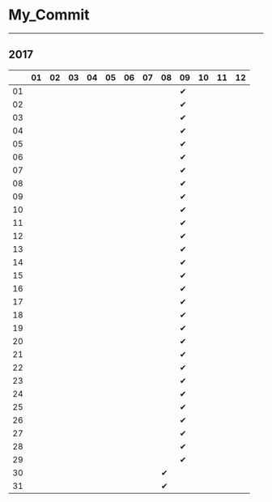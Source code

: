 # My_Commit

---

## 2017

|  |01|02|03|04|05|06|07|08|09|10|11|12|
|----|----|----|----|----|----|----|----|----|----|----|----|----|
|01|  |  |  |  |  |  |  |  |✔ |  |  |  |
|02|  |  |  |  |  |  |  |  |✔ |  |  |  |
|03|  |  |  |  |  |  |  |  |✔ |  |  |  |
|04|  |  |  |  |  |  |  |  |✔ |  |  |  |
|05|  |  |  |  |  |  |  |  |✔ |  |  |  |
|06|  |  |  |  |  |  |  |  |✔ |  |  |  |
|07|  |  |  |  |  |  |  |  |✔ |  |  |  |
|08|  |  |  |  |  |  |  |  |✔ |  |  |  |
|09|  |  |  |  |  |  |  |  |✔ |  |  |  |
|10|  |  |  |  |  |  |  |  |✔ |  |  |  |
|11|  |  |  |  |  |  |  |  |✔ |  |  |  |
|12|  |  |  |  |  |  |  |  |✔ |  |  |  |
|13|  |  |  |  |  |  |  |  |✔ |  |  |  |
|14|  |  |  |  |  |  |  |  |✔ |  |  |  |
|15|  |  |  |  |  |  |  |  |✔ |  |  |  |
|16|  |  |  |  |  |  |  |  |✔ |  |  |  |
|17|  |  |  |  |  |  |  |  |✔ |  |  |  |
|18|  |  |  |  |  |  |  |  |✔ |  |  |  |
|19|  |  |  |  |  |  |  |  |✔ |  |  |  |
|20|  |  |  |  |  |  |  |  |✔ |  |  |  |
|21|  |  |  |  |  |  |  |  |✔ |  |  |  |
|22|  |  |  |  |  |  |  |  |✔ |  |  |  |
|23|  |  |  |  |  |  |  |  |✔ |  |  |  |
|24|  |  |  |  |  |  |  |  |✔ |  |  |  |
|25|  |  |  |  |  |  |  |  |✔ |  |  |  |
|26|  |  |  |  |  |  |  |  |✔ |  |  |  |
|27|  |  |  |  |  |  |  |  |✔ |  |  |  |
|28|  |  |  |  |  |  |  |  |✔ |  |  |  |
|29|  |  |  |  |  |  |  |  |✔ |  |  |  |
|30|  |  |  |  |  |  |  |✔ |  |  |  |  |
|31|  |  |  |  |  |  |  |✔ |  |  |  |  |
